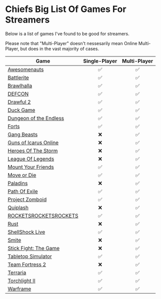 # Chiefs Big List Of Games For Streamers

Below is a list of games I've found to be good for streamers. 

Please note that "Multi-Player" doesn't nessesarily mean Online Multi-Player, but does in the vast majority of cases.

|Game|Single-Player|Multi-Player|
| ------------- |:-------------:|:-----:|
| [Awesomenauts](https://store.steampowered.com/app/204300/Awesomenauts__the_2D_moba/)|✅|✅
| [Battlerite](https://store.steampowered.com/app/504370/Battlerite/)|✅|✅
| [Brawlhalla](https://store.steampowered.com/app/291550/Brawlhalla/)|✅|✅
| [DEFCON](https://store.steampowered.com/app/1520/DEFCON/)|✅|✅
| [Drawful 2](https://store.steampowered.com/app/442070/Drawful_2/)|✅|✅
| [Duck Game](https://store.steampowered.com/app/312530/Duck_Game/)|✅|✅
| [Dungeon of the Endless](https://store.steampowered.com/app/249050/Dungeon_of_the_Endless/)|✅|✅
| [Forts](https://store.steampowered.com/app/410900/Forts/)|✅|✅
| [Gang Beasts](https://store.steampowered.com/app/285900/Gang_Beasts/)|❌|✅
| [Guns of Icarus Online](https://store.steampowered.com/app/209080/Guns_of_Icarus_Online/)|❌|✅
| [Heroes Of The Storm](https://heroesofthestorm.com/)|❌|✅
| [League Of Legends](https://euw.leagueoflegends.com/)|❌|✅
| [Mount Your Friends](https://store.steampowered.com/app/296470/Mount_Your_Friends/)|✅|✅
| [Move or Die](https://store.steampowered.com/app/323850/Move_or_Die/)|✅|✅
| [Paladins](https://store.steampowered.com/app/444090/Paladins/)|❌|✅
| [Path Of Exile](https://store.steampowered.com/app/238960/Path_of_Exile/)|✅|✅
| [Project Zomboid](https://store.steampowered.com/app/108600/Project_Zomboid/)|✅|✅
| [Quiplash](https://store.steampowered.com/app/351510/Quiplash/)|❌|✅
| [ROCKETSROCKETSROCKETS](https://store.steampowered.com/app/289760/ROCKETSROCKETSROCKETS/)|✅|✅
| [Rust](https://store.steampowered.com/app/252490/Rust/)|❌|✅
| [ShellShock Live](https://store.steampowered.com/app/326460/ShellShock_Live/)|✅|✅
| [Smite](https://store.steampowered.com/app/386360/SMITE/)|❌|✅
| [Stick Fight: The Game](https://store.steampowered.com/app/674940/Stick_Fight_The_Game/)|❌|✅
| [Tabletop Simulator](https://store.steampowered.com/app/286160/Tabletop_Simulator/)|✅|✅
| [Team Fortress 2](https://store.steampowered.com/app/440/Team_Fortress_2/)|❌|✅
| [Terraria](https://store.steampowered.com/app/105600/Terraria/)|✅|✅
| [Torchlight II](https://store.steampowered.com/app/200710/Torchlight_II/)|✅|✅
| [Warframe](https://store.steampowered.com/app/230410/Warframe/)|✅|✅